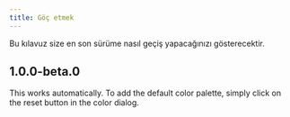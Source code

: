 ```yaml
---
title: Göç etmek
---
```


Bu kılavuz size en son sürüme nasıl geçiş yapacağınızı gösterecektir.

## 1.0.0-beta.0

This works automatically. To add the default color palette, simply click on the reset button in the color dialog.
